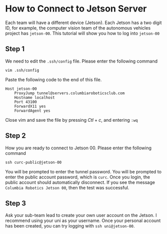 # How to Connect to Jetson Server

Each team will have a different device (Jetson). Each Jetson has a two digit ID, for example, the computer vision team of the autonomous vehicles project has `jetson-00`. This tutorial will show you how to log into `jetson-00`

## Step 1

We need to edit the `.ssh/config` file. Please enter the following command

`vim .ssh/config`

Paste the following code to the end of this file. 

    Host jetson-00
        ProxyJump tunnel@servers.columbiaroboticsclub.com
        Hostname localhost
        Port 43100
        ForwardX11 yes
        ForwardAgent yes
        
Close vim and save the file by pressing $Ctl + c$, and entering `:wq`

## Step 2

How you are ready to connect to Jetson 00. Please enter the following command

`ssh curc-public@jetson-00`

You will be prompted to enter the tunnel password. You will be prompted to enter the public account password, which is `curc`. Once you login, the public account should automatically disconnect. If you see the message `Columbia Robotics Jetson 00`, then the test was successful.

## Step 3

Ask your sub-team lead to create your own user account on the Jetson.  I recommend using your uni as your username. Once your personal account has been created, you can try logging with `ssh uni@jetson-00`. 
